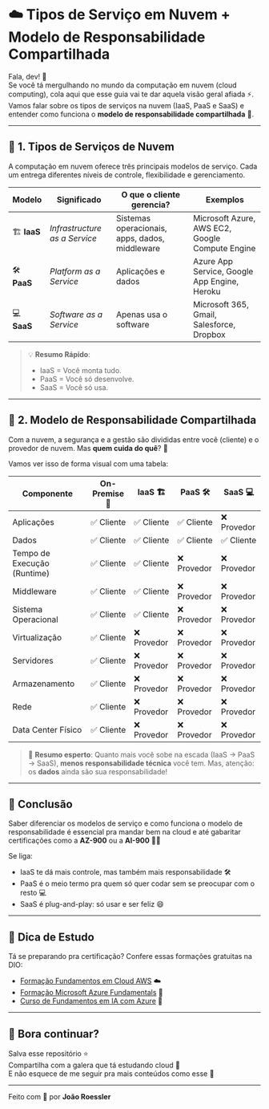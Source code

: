 # ☁️ Tipos de Serviço em Nuvem + Modelo de Responsabilidade Compartilhada

Fala, dev! 👋  
Se você tá mergulhando no mundo da computação em nuvem (cloud computing), cola aqui que esse guia vai te dar aquela visão geral afiada ⚡. Vamos falar sobre os tipos de serviços na nuvem (IaaS, PaaS e SaaS) e entender como funciona o **modelo de responsabilidade compartilhada** 🔐.

---

## 🧩 1. Tipos de Serviços de Nuvem

A computação em nuvem oferece três principais modelos de serviço. Cada um entrega diferentes níveis de controle, flexibilidade e gerenciamento.

| Modelo      | Significado                   | O que o cliente gerencia?                      | Exemplos                                        |
| ----------- | ----------------------------- | ---------------------------------------------- | ----------------------------------------------- |
| 🏗️ **IaaS** | _Infrastructure as a Service_ | Sistemas operacionais, apps, dados, middleware | Microsoft Azure, AWS EC2, Google Compute Engine |
| 🛠️ **PaaS** | _Platform as a Service_       | Aplicações e dados                             | Azure App Service, Google App Engine, Heroku    |
| 💻 **SaaS** | _Software as a Service_       | Apenas usa o software                          | Microsoft 365, Gmail, Salesforce, Dropbox       |

> 💡 **Resumo Rápido**:
>
> - IaaS = Você monta tudo.
> - PaaS = Você só desenvolve.
> - SaaS = Você só usa.

---

## 🤝 2. Modelo de Responsabilidade Compartilhada

Com a nuvem, a segurança e a gestão são divididas entre você (cliente) e o provedor de nuvem. Mas **quem cuida do quê**? 👀

Vamos ver isso de forma visual com uma tabela:

| Componente                  | On-Premise 🏢 | IaaS 🏗️     | PaaS 🛠️     | SaaS 💻     |
| --------------------------- | ------------- | ----------- | ----------- | ----------- |
| Aplicações                  | ✅ Cliente    | ✅ Cliente  | ✅ Cliente  | ❌ Provedor |
| Dados                       | ✅ Cliente    | ✅ Cliente  | ✅ Cliente  | ✅ Cliente  |
| Tempo de Execução (Runtime) | ✅ Cliente    | ✅ Cliente  | ❌ Provedor | ❌ Provedor |
| Middleware                  | ✅ Cliente    | ✅ Cliente  | ❌ Provedor | ❌ Provedor |
| Sistema Operacional         | ✅ Cliente    | ✅ Cliente  | ❌ Provedor | ❌ Provedor |
| Virtualização               | ✅ Cliente    | ❌ Provedor | ❌ Provedor | ❌ Provedor |
| Servidores                  | ✅ Cliente    | ❌ Provedor | ❌ Provedor | ❌ Provedor |
| Armazenamento               | ✅ Cliente    | ❌ Provedor | ❌ Provedor | ❌ Provedor |
| Rede                        | ✅ Cliente    | ❌ Provedor | ❌ Provedor | ❌ Provedor |
| Data Center Físico          | ✅ Cliente    | ❌ Provedor | ❌ Provedor | ❌ Provedor |

> 🎯 **Resumo esperto**: Quanto mais você sobe na escada (IaaS → PaaS → SaaS), **menos responsabilidade técnica** você tem. Mas, atenção: os **dados** ainda são sua responsabilidade!

---

## 📌 Conclusão

Saber diferenciar os modelos de serviço e como funciona o modelo de responsabilidade é essencial pra mandar bem na cloud e até gabaritar certificações como a **AZ-900** ou a **AI-900** 🧠🚀

Se liga:

- IaaS te dá mais controle, mas também mais responsabilidade 🛠️
- PaaS é o meio termo pra quem só quer codar sem se preocupar com o resto 💻
- SaaS é plug-and-play: só usar e ser feliz 😄

---

## 🚀 Dica de Estudo

Tá se preparando pra certificação? Confere essas formações gratuitas na DIO:

- [Formação Fundamentos em Cloud AWS](https://web.dio.me/track/cloud-computing) ☁️
- [Formação Microsoft Azure Fundamentals](https://web.dio.me/track/formacao-azure-fundamentals) 🔐
- [Curso de Fundamentos em IA com Azure](https://web.dio.me/track/formacao-inteligencia-artificial-fundamentals) 🤖

---

## 🧠 Bora continuar?

Salva esse repositório ⭐  
Compartilha com a galera que tá estudando cloud 🔄  
E não esquece de me seguir pra mais conteúdos como esse 👊

---

Feito com 💙 por **João Roessler**

